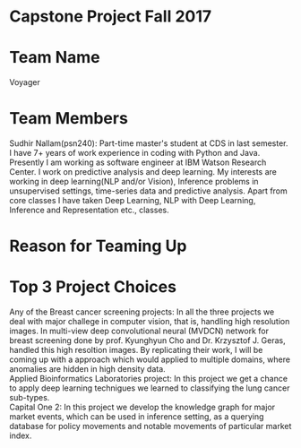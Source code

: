 # Capstone Project Fall 2017

# Team Name

Voyager

# Team Members

Sudhir Nallam(psn240): Part-time master's student at CDS in last semester. I have 7+ years of work experience in coding with Python and Java. Presently I am working as software engineer at IBM Watson Research Center. I work on predictive analysis and deep learning. My interests are working in deep learning(NLP and/or Vision), Inference problems in unsupervised settings, time-series data and predictive analysis. Apart from core classes I have taken Deep Learning, NLP with Deep Learning, Inference and Representation etc., classes.

# Reason for Teaming Up

# Top 3 Project Choices

Any of the Breast cancer screening projects: In all the three projects we deal with major challege in computer vision, that is, handling high resolution images. In multi-view deep convolutional neural (MVDCN) network for breast screening done by prof. Kyunghyun Cho and Dr. Krzysztof J. Geras, handled this high resoltion images. By replicating their work, I will be coming up with a approach which would applied to multiple domains, where anomalies are hidden in high density data.  
Applied Bioinformatics Laboratories project: In this project we get a chance to apply deep learning technigues we learned to classifying the lung cancer sub-types.  
Capital One 2: In this project we develop the knowledge graph for major market events, which can be used in inference setting, as a querying database for policy movements and notable movements of particular market index.  
